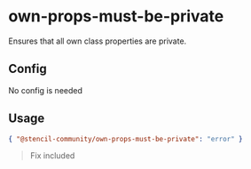 # own-props-must-be-private

Ensures that all own class properties are private.

## Config

No config is needed

## Usage

```json
{ "@stencil-community/own-props-must-be-private": "error" }
```

> Fix included
